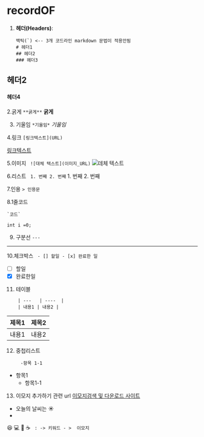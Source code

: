 # recordOF
1. **헤더(Headers)**:
   ```
   백틱(`) <-- 3개 코드라인 markdown 문법이 적용안됨
   # 헤더1
   ## 헤더2
   ### 헤더3
   ```
## 헤더2
#### 헤더4

2.굵게 
``` **굵게** ```
**굵게**

3. 기울임
``` *기울임* ```
*기울임*

4.링크
``` [링크텍스트](URL) ```

[링크텍스트](url)

5.이미지
``` ![대체 텍스트](이미지_URL)```
![데체 텍스트](이미지_url)

6.리스트
``` 1. 번째 2. 번째```
    1. 번째
    2. 번째

7.인용
``` > 인용문 ```
>

8.1줄코드

``` `코드` ```

` int i =0; `

9. 구분선
``` --- ```

---

10.체크박스
``` - [] 할일 - [x] 완료한 일```
- [ ] 할일
- [x] 완료한일

11. 테이블
``` | 제목1 | 제목2 |
    | ---   | ----  |
    | 내용1 | 내용2 |
```
   | 제목1 | 제목2 |
   | ---   | ----  |
  | 내용1 | 내용2 |

12. 중첩리스트
``` - 항목1
     -항목 1-1
```
- 항목1
   - 항목1-1
 
13. 이모지 추가하기 관련 url
[이모지검색 및 다운로드 사이트](https://emojipedia.org/)
- 오늘의 날씨는 ☀️
- 
😆
💻
💯
☕
``` : -> 키워드 - >  이모지```
